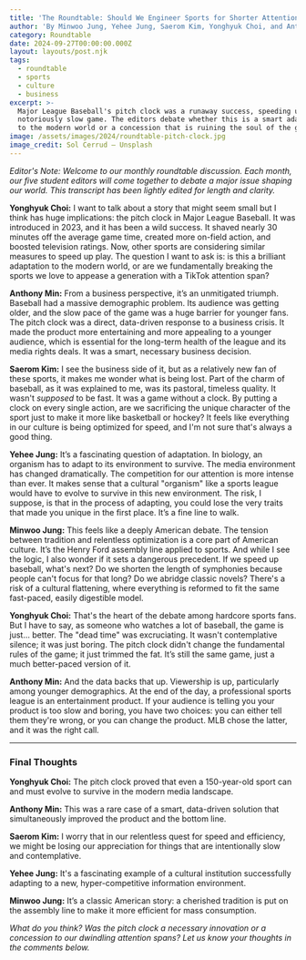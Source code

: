 ```yaml
---
title: 'The Roundtable: Should We Engineer Sports for Shorter Attention Spans?'
author: 'By Minwoo Jung, Yehee Jung, Saerom Kim, Yonghyuk Choi, and Anthony Min'
category: Roundtable
date: 2024-09-27T00:00:00.000Z
layout: layouts/post.njk
tags:
  - roundtable
  - sports
  - culture
  - business
excerpt: >-
  Major League Baseball's pitch clock was a runaway success, speeding up a
  notoriously slow game. The editors debate whether this is a smart adaptation
  to the modern world or a concession that is ruining the soul of the game.
image: /assets/images/2024/roundtable-pitch-clock.jpg
image_credit: Sol Cerrud — Unsplash
---
```


*Editor's Note: Welcome to our monthly roundtable discussion. Each month, our five student editors will come together to debate a major issue shaping our world. This transcript has been lightly edited for length and clarity.*

**Yonghyuk Choi:** I want to talk about a story that might seem small but I think has huge implications: the pitch clock in Major League Baseball. It was introduced in 2023, and it has been a wild success. It shaved nearly 30 minutes off the average game time, created more on-field action, and boosted television ratings. Now, other sports are considering similar measures to speed up play. The question I want to ask is: is this a brilliant adaptation to the modern world, or are we fundamentally breaking the sports we love to appease a generation with a TikTok attention span?

**Anthony Min:** From a business perspective, it’s an unmitigated triumph. Baseball had a massive demographic problem. Its audience was getting older, and the slow pace of the game was a huge barrier for younger fans. The pitch clock was a direct, data-driven response to a business crisis. It made the product more entertaining and more appealing to a younger audience, which is essential for the long-term health of the league and its media rights deals. It was a smart, necessary business decision.

**Saerom Kim:** I see the business side of it, but as a relatively new fan of these sports, it makes me wonder what is being lost. Part of the charm of baseball, as it was explained to me, was its pastoral, timeless quality. It wasn't *supposed* to be fast. It was a game without a clock. By putting a clock on every single action, are we sacrificing the unique character of the sport just to make it more like basketball or hockey? It feels like everything in our culture is being optimized for speed, and I'm not sure that's always a good thing.

**Yehee Jung:** It’s a fascinating question of adaptation. In biology, an organism has to adapt to its environment to survive. The media environment has changed dramatically. The competition for our attention is more intense than ever. It makes sense that a cultural "organism" like a sports league would have to evolve to survive in this new environment. The risk, I suppose, is that in the process of adapting, you could lose the very traits that made you unique in the first place. It’s a fine line to walk.

**Minwoo Jung:** This feels like a deeply American debate. The tension between tradition and relentless optimization is a core part of American culture. It’s the Henry Ford assembly line applied to sports. And while I see the logic, I also wonder if it sets a dangerous precedent. If we speed up baseball, what's next? Do we shorten the length of symphonies because people can't focus for that long? Do we abridge classic novels? There's a risk of a cultural flattening, where everything is reformed to fit the same fast-paced, easily digestible model.

**Yonghyuk Choi:** That's the heart of the debate among hardcore sports fans. But I have to say, as someone who watches a lot of baseball, the game is just... better. The "dead time" was excruciating. It wasn't contemplative silence; it was just boring. The pitch clock didn't change the fundamental rules of the game; it just trimmed the fat. It’s still the same game, just a much better-paced version of it.

**Anthony Min:** And the data backs that up. Viewership is up, particularly among younger demographics. At the end of the day, a professional sports league is an entertainment product. If your audience is telling you your product is too slow and boring, you have two choices: you can either tell them they're wrong, or you can change the product. MLB chose the latter, and it was the right call.

---
### Final Thoughts

**Yonghyuk Choi:** The pitch clock proved that even a 150-year-old sport can and must evolve to survive in the modern media landscape.

**Anthony Min:** This was a rare case of a smart, data-driven solution that simultaneously improved the product and the bottom line.

**Saerom Kim:** I worry that in our relentless quest for speed and efficiency, we might be losing our appreciation for things that are intentionally slow and contemplative.

**Yehee Jung:** It's a fascinating example of a cultural institution successfully adapting to a new, hyper-competitive information environment.

**Minwoo Jung:** It’s a classic American story: a cherished tradition is put on the assembly line to make it more efficient for mass consumption.

*What do you think? Was the pitch clock a necessary innovation or a concession to our dwindling attention spans? Let us know your thoughts in the comments below.*
